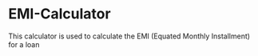 # EMI-Calculator
This calculator is used to calculate the EMI (Equated Monthly Installment) for a loan
